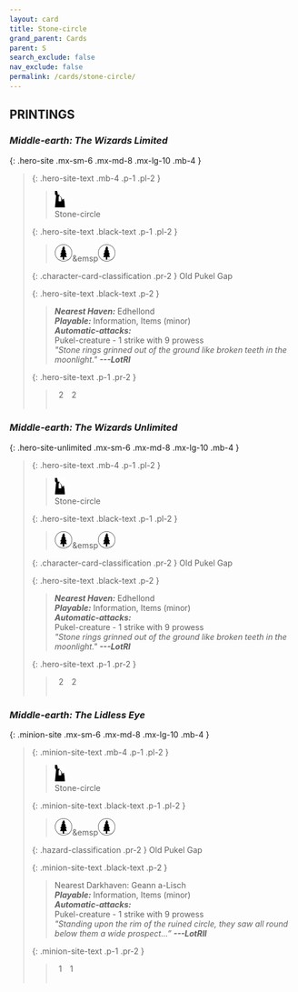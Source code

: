 ```yaml
---
layout: card
title: Stone-circle
grand_parent: Cards
parent: S
search_exclude: false
nav_exclude: false
permalink: /cards/stone-circle/
---
```


## PRINTINGS


### _Middle-earth: The Wizards Limited_

{: .hero-site .mx-sm-6 .mx-md-8 .mx-lg-10 .mb-4 }
> {: .hero-site-text .mb-4 .p-1 .pl-2 }
> > <div class="card-mp"><img src="/assets/images/ruinlair.svg"></div>
> > <div class="character-card-name">Stone-circle</div>
>
> {: .hero-site-text .black-text .p-1 .pl-2 }
> > ![](/assets/images/wilderness.svg)&emsp![](/assets/images/wilderness.svg)
>
> {: .character-card-classification .pr-2 }
> Old Pukel Gap
>
> {: .hero-site-text .black-text .p-2 }
> > _**Nearest Haven:**_ Edhellond <br>_**Playable:**_ Information, Items (minor) <br>_**Automatic-attacks:**_<br> Pukel-creature - 1 strike with 9 prowess  <br>_"Stone rings grinned out of the ground like broken teeth in the moonlight."_ ***---&#65279;LotRI*** 
> 
> {: .hero-site-text .p-1 .pr-2 }
> > <div class="hero-site-draw"><span class="hero-you-draw">&ensp;2&ensp;</span><span class="hero-opp-draw">&ensp;2&ensp;</span></div>
> > <div class="card-corruption">&nbsp;</div>

### _Middle-earth: The Wizards Unlimited_

{: .hero-site-unlimited .mx-sm-6 .mx-md-8 .mx-lg-10 .mb-4 }
> {: .hero-site-text .mb-4 .p-1 .pl-2 }
> > <div class="card-mp"><img src="/assets/images/ruinlair.svg"></div>
> > <div class="character-card-name">Stone-circle</div>
>
> {: .hero-site-text .black-text .p-1 .pl-2 }
> > ![](/assets/images/wilderness.svg)&emsp![](/assets/images/wilderness.svg)
>
> {: .character-card-classification .pr-2 }
> Old Pukel Gap
>
> {: .hero-site-text .black-text .p-2 }
> > _**Nearest Haven:**_ Edhellond <br>_**Playable:**_ Information, Items (minor) <br>_**Automatic-attacks:**_<br> Pukel-creature - 1 strike with 9 prowess  <br>_"Stone rings grinned out of the ground like broken teeth in the moonlight."_ ***---&#65279;LotRI*** 
> 
> {: .hero-site-text .p-1 .pr-2 }
> > <div class="hero-site-draw"><span class="hero-you-draw">&ensp;2&ensp;</span><span class="hero-opp-draw">&ensp;2&ensp;</span></div>
> > <div class="card-corruption">&nbsp;</div>

### _Middle-earth: The Lidless Eye_

{: .minion-site .mx-sm-6 .mx-md-8 .mx-lg-10 .mb-4 }
> {: .minion-site-text .mb-4 .p-1 .pl-2 }
> > <div class="card-mp"><img src="/assets/images/ruinlair.svg"></div>
> > <div class="card-name">Stone-circle</div>
>
> {: .minion-site-text .black-text .p-1 .pl-2 }
> > ![](/assets/images/wilderness.svg)&emsp![](/assets/images/wilderness.svg)
>
> {: .hazard-classification .pr-2 }
> Old Pukel Gap
>
> {: .minion-site-text .black-text .p-2 }
> > Nearest Darkhaven: Geann a-Lisch <br>_**Playable:**_ Information, Items (minor) <br>_**Automatic-attacks:**_<br> Pukel-creature - 1 strike with 9 prowess  <br>_"Standing upon the rim of the ruined circle, they saw all round below them a wide prospect...”_ ***---&#65279;LotRII*** 
> 
> {: .minion-site-text .p-1 .pr-2 }
> > <div class="hero-site-draw"><span class="minion-you-draw">&ensp;1&ensp;</span><span class="minion-opp-draw">&ensp;1&ensp;</span></div>
> > <div class="card-corruption">&nbsp;</div>
